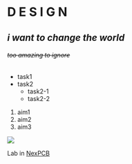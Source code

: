 # **D E S I G N**
## *i want to change the world*
###### ~~too amazing to ignore~~ 
* task1
* task2
   * task2-1
   * task2-2

1. aim1
2. aim2
3. aim3
   
![](https://gitlab.com/picbed/bed/uploads/75985eac80cb11269120d0283ce6a8a5/logo.png)

Lab in [NexPCB](https://nexpcb.com)
